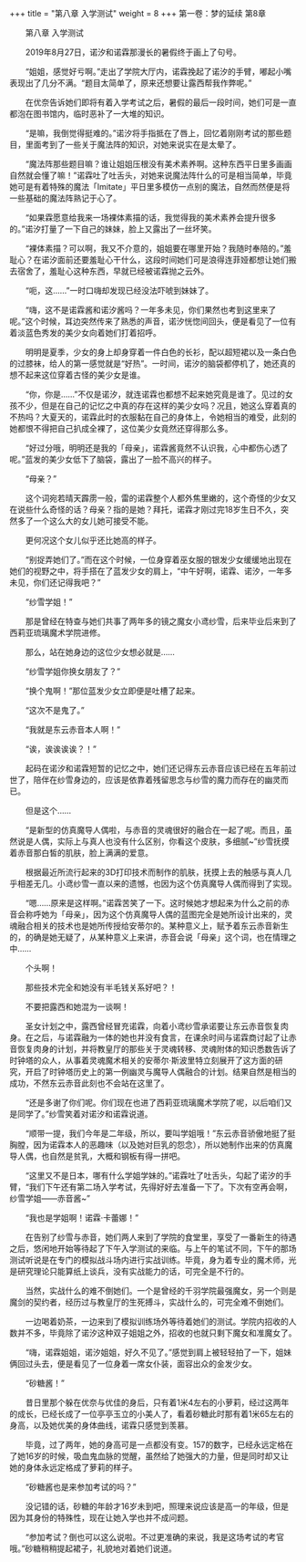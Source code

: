 +++
title = "第八章 入学测试"
weight = 8
+++
第一卷：梦的延续 第8章

　　第八章 入学测试

　　2019年8月27日，诺汐和诺霖那漫长的暑假终于画上了句号。

　　“姐姐，感觉好亏啊。”走出了学院大厅内，诺霖挽起了诺汐的手臂，嘟起小嘴表现出了几分不满。“题目太简单了，原来还想要让露西帮我作弊呢。”

　　在优奈告诉她们即将有着入学考试之后，暑假的最后一段时间，她们可是一直都泡在图书馆内，临时恶补了一大堆的知识。

　　“是嘛，我倒觉得挺难的。”诺汐将手指抵在了唇上，回忆着刚刚考试的那些题目，里面考到了一些关于魔法阵的知识，对她来说实在是太晕了。

　　“魔法阵那些题目嘛？谁让姐姐压根没有美术素养啊。这种东西平日里多画画自然就会懂了嘛！”诺霖吐了吐舌头，对她来说魔法阵什么的可是相当简单，毕竟她可是有着特殊的魔法「Imitate」平日里多模仿一点别的魔法，自然而然便是将一些基础的魔法阵熟记于心了。

　　“如果霖愿意给我来一场裸体素描的话，我觉得我的美术素养会提升很多的。”诺汐打量了一下自己的妹妹，脸上又露出了一丝坏笑。

　　“裸体素描？可以啊，我又不介意的，姐姐要在哪里开始？我随时奉陪的。”羞耻心？在诺汐面前还要羞耻心干什么，这段时间她们可是浪得连菲娅都想让她们搬去宿舍了，羞耻心这种东西，早就已经被诺霖抛之云外。

　　“呃，这……”一时口嗨却发现已经没法吓唬到妹妹了。

　　“嗨，这不是诺霖酱和诺汐酱吗？一年多未见，你们果然也考到这里来了呢。”这个时候，耳边突然传来了熟悉的声音，诺汐恍惚间回头，便是看见了一位有着淡蓝色秀发的美少女向着她们打着招呼。

　　明明是夏季，少女的身上却身穿着一件白色的长衫，配以超短裙以及一条白色的过膝袜，给人的第一感觉就是“好热”。一时间，诺汐的脑袋都停机了，她还真的想不起来这位穿着古怪的美少女是谁。

　　“你，你是……”不仅是诺汐，就连诺霖也都想不起来她究竟是谁了。见过的女孩不少，但是在自己的记忆之中真的存在这样的美少女吗？况且，她这么穿着真的不热吗？大夏天的，诺霖此时的衣服黏在自己的身体上，令她相当的难受，此刻的她都恨不得把自己扒成全裸了，这位美少女竟然还穿得那么多。

　　“好过分哦，明明还是我的「母亲」，诺霖酱竟然不认识我，心中都伤心透了呢。”蓝发的美少女低下了脑袋，露出了一脸不高兴的样子。

　　“母亲？”

　　这个词宛若晴天霹雳一般，雷的诺霖整个人都外焦里嫩的，这个奇怪的少女又在说些什么奇怪的话？母亲？指的是她？拜托，诺霖才刚过完18岁生日不久，突然多了一个这么大的女儿她可接受不能。

　　更何况这个女儿似乎还比她高的样子。

　　“别捉弄她们了。”而在这个时候，一位身穿着巫女服的银发少女缓缓地出现在她们的视野之中，将手搭在了蓝发少女的肩上，“中午好啊，诺霖、诺汐，一年多未见，你们还记得我吧？”

　　“纱雪学姐！”

　　那是曾经在特查与她们共事了两年多的镜之魔女小鸢纱雪，后来毕业后来到了西莉亚琉璃魔术学院进修。

　　那么，站在她身边的这位少女想必就是……

　　“纱雪学姐你换女朋友了？”

　　“换个鬼啊！”那位蓝发少女立即便是吐槽了起来。

　　“这次不是鬼了。”

　　“我就是东云赤音本人啊！”

　　“诶，诶诶诶诶？！”

　　起码在诺汐和诺霖短暂的记忆之中，她们还记得东云赤音应该已经在五年前过世了，陪伴在纱雪身边的，应该是依靠着残留思念与纱雪的魔力而存在的幽灵而已。

　　但是这个……

　　“是新型的仿真魔导人偶啦，与赤音的灵魂很好的融合在一起了呢。而且，虽然说是人偶，实际上与真人也没有什么区别，你看这个皮肤，多细腻~”纱雪抚摸着赤音那白皙的肌肤，脸上满满的爱意。

　　根据最近所流行起来的3D打印技术而制作的肌肤，抚摸上去的触感与真人几乎相差无几。小鸢纱雪一直以来的遗憾，也因为这个仿真魔导人偶而得到了实现。

　　“嗯……原来是这样啊。”诺霖苦笑了一下。这时候她才想起来为什么之前的赤音会称呼她为「母亲」，因为这个仿真魔导人偶的蓝图完全是她所设计出来的，灵魂融合相关的技术也是她所传授给安蒂尔的。某种意义上，赋予着东云赤音新生的，的确是她无疑了，从某种意义上来讲，赤音会说「母亲」这个词，也在情理之中……

　　个头啊！

　　那些技术完全和她没有半毛钱关系好吧？！

　　不要把露西和她混为一谈啊！

　　圣女计划之中，露西曾经冒充诺霖，向着小鸢纱雪承诺要让东云赤音恢复肉身。在之后，与诺霖融为一体的她也并没有食言，在课余时间与诺霖商讨起了让赤音恢复肉身的计划，并将教皇厅的那些关于灵魂转移、灵魂附体的知识悉数告诉了时钟塔的众人，从事着灵魂魔术相关的安蒂尔·斯波里特立刻展开了这方面的研究，开启了时钟塔历史上的第一例幽灵与魔导人偶融合的计划。结果自然是相当的成功，不然东云赤音此刻也不会站在这里了。

　　“还是多谢了你们呢。你们现在也进了西莉亚琉璃魔术学院了呢，以后咱们又是同学了。”纱雪笑着对诺汐和诺霖说道。

　　“顺带一提，我们今年是二年级，所以，要叫学姐哦！”东云赤音骄傲地挺了挺胸膛，因为诺霖本人的恶趣味（以及她对巨乳的怨念），所以她制作出来的仿真魔导人偶，也自然是贫乳，大概和钢板有得一拼吧。

　　“这里又不是日本，哪有什么学姐学妹的。”诺霖吐了吐舌头，勾起了诺汐的手臂，“我们下午还有第二场入学考试，先得好好去准备一下了。下次有空再会啊，纱雪学姐——赤音酱~”

　　“我也是学姐啊！诺霖·卡蕾娜！”

　　在告别了纱雪与赤音，她们两人来到了学院的食堂里，享受了一番新生的待遇之后，悠闲地开始等待起了下午入学测试的来临。与上午的笔试不同，下午的那场测试听说是在专门的模拟战斗场内进行实战训练。毕竟，身为着专业的魔术师，光是研究理论只能算纸上谈兵，没有实战能力的话，可完全是不行的。

　　当然，实战什么的难不倒她们。一个是曾经的千羽学院最强魔女，另一个则是魔剑的契约者，经历过与教皇厅的生死搏斗，实战什么的，可完全难不倒她们。

　　一边喝着奶茶，一边来到了模拟训练场外等待着她们的测试。学院内招收的人数并不多，毕竟除了诺汐这种双子姐姐之外，招收的也就只剩下魔女和准魔女了。

　　“嗨，诺霖姐姐，诺汐姐姐，好久不见了。”感觉到肩上被轻轻拍了一下，姐妹俩回过头去，便是看见了一位身着一席女仆装，面容出众的金发少女。 

　　“砂糖酱！”

　　昔日里那个躲在优奈与优佳的身后，只有着1米4左右的小萝莉，经过这两年的成长，已经长成了一位亭亭玉立的小美人了，看着砂糖此时那有着1米65左右的身高，以及她优美的身体曲线，诺霖只感觉到羡慕。

　　毕竟，过了两年，她的身高可是一点都没有变。157的数字，已经永远定格在了她16岁的时候，吸血鬼血脉的觉醒，虽然给了她强大的力量，但是同时却又让她的身体永远定格成了萝莉的样子。

　　“砂糖酱也是来参加考试的吗？”

　　没记错的话，砂糖的年龄才16岁未到吧，照理来说应该是高一的年级，但是因为其身份的特殊性，现在让她入学也并不成问题。

　　“参加考试？倒也可以这么说啦。不过更准确的来说，我是这场考试的考官哦。”砂糖稍稍提起裙子，礼貌地对着她们说道。


